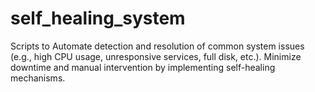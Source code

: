 # self_healing_system
Scripts to Automate detection and resolution of common system issues (e.g., high CPU usage, unresponsive services, full disk, etc.). Minimize downtime and manual intervention by implementing self-healing mechanisms.
